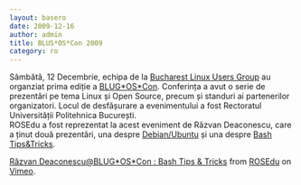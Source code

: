 ```yaml
---
layout: basero
date: 2009-12-16
author: admin
title: BLUS*OS*Con 2009
category: ro
---
```

<p>Sâmbătă, 12 Decembrie, echipa de la <a href="http://blug.ro">Bucharest Linux Users Group</a> au organziat prima ediție a <a href="http://blugoscon.blug.ro/">BLUG*OS*Con</a>. Conferința a avut o serie de prezentări pe tema Linux și Open Source, precum și standuri ai partenerilor organizatori. Locul de desfășurare a evenimentului a fost Rectoratul Universității Politehnica București.<br />
ROSEdu a fost reprezentat la acest eveniment de Răzvan Deaconescu, care a ținut două prezentări, una despre <a href="http://www.scribd.com/doc/24011028/Blugoscon-Debian-Ubuntu"> Debian/Ubuntu</a> și una despre <a href="http://www.scribd.com/doc/24011010/Blugoscon-Bash-Tips-Tricks">Bash Tips&amp;Tricks</a>.</p>
<p><a href="http://vimeo.com/8197640">Răzvan Deaconescu@BLUG*OS*Con : Bash Tips &amp; Tricks</a> from <a href="http://vimeo.com/rosedu">ROSEdu</a> on <a href="http://vimeo.com">Vimeo</a>.</p>